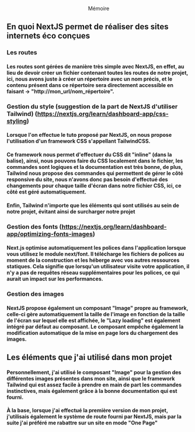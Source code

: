 <p align="center"> Mémoire </p>

## En quoi NextJS permet de réaliser des sites internets éco conçues

### Les routes

#### Les routes sont gérées de manière très simple avec NextJS, en effet, au lieu de devoir créer un fichier contenant toutes les routes de notre projet, ici, nous avons juste à créer un répertoire avec un nom précis, et le contenu présent dans ce répertoire sera directement accessible en faisant -> "http://mon_url/nom_répertoire".


### Gestion du style (suggestion de la part de NextJS d'utiliser Tailwind) (https://nextjs.org/learn/dashboard-app/css-styling)

#### Lorsque l'on effectue le tuto proposé par NextJS, on nous propose l'utilisation d'un framework CSS s'appellant TailwindCSS.
#### Ce framework nous permet d'effectuer du CSS dit "inline" (dans la balise), ainsi, nous pouvons faire du CSS localement dans le fichier, les commandes sont logiques et la documentation est très bonne, de plus, Tailwind nous propose des commandes qui permettent de gérer le côté responsive du site, nous n'avons donc pas besoin d'effectué des changements pour chaque taille d'écran dans notre fichier CSS, ici, ce côté est géré automatiquement.
#### Enfin, Tailwind n'importe que les éléments qui sont utilisés au sein de notre projet, évitant ainsi de surcharger notre projet


### Gestion des fonts (https://nextjs.org/learn/dashboard-app/optimizing-fonts-images)

#### Next.js optimise automatiquement les polices dans l'application lorsque vous utilisez le module next/font. Il télécharge les fichiers de polices au moment de la construction et les héberge avec vos autres ressources statiques. Cela signifie que lorsqu'un utilisateur visite votre application, il n'y a pas de requêtes réseau supplémentaires pour les polices, ce qui aurait un impact sur les performances.

### Gestion des images

#### NextJS propose également un composant "Image" propre au framework, celle-ci gère automatiquement la taille de l'image en fonction de la taille de l'écran sur lequel elle est affichée, le "Lazy loading" est également intégré par défaut au composant. Le composant empêche également la modification automatique de la mise en page lors du chargement des images.


## Les éléments que j'ai utilisé dans mon projet

#### Personnellement, j'ai utilisé le composant "Image" pour la gestion des différentes images présentes dans mon site, ainsi que le framework Tailwind qui est assez facile à prendre en main de part les commandes instinctives, mais également grâce à la bonne documentation qui est fourni.
#### À la base, lorsque j'ai effectué la première version de mon projet, j'utilisais également le système de route fourni par NextJS, mais par la suite j'ai préféré me rabattre sur un site en mode "One Page"